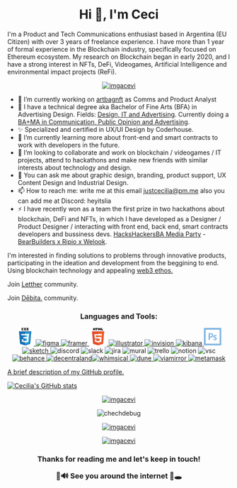 
<h1 align="center">Hi 👋, I'm Ceci</h1>

I'm a Product and Tech Communications enthusiast based in Argentina (EU Citizen) with over 3 years of freelance experience. I have more than 1 year of formal experience in the Blockchain industry, specifically focused on Ethereum ecosystem. 
My research on Blockchain began in early 2020, and I have a strong interest in NFTs, DeFi, Videogames, Artificial Intelligence and environmental impact projects (ReFi).

<p align="center"> <a href="https://twitter.com/imgacevi" target="blank"><img src="https://media.tenor.com/4ryx66tWEhcAAAAd/pixel-study.gif" alt="imgacevi" /></a> </p>


- 🔭 I’m currently working on [artbagnft](https://artbag.io/en) as Comms and Product Analyst
- 🔭 I have a technical degree aka Bachelor of Fine Arts (BFA) in Advertising Design. Fields: [Design, IT and Advertising](https://drive.google.com/drive/folders/1Ed_pwjvrikjTlwdOh0LqkrYuWULnnvNZ?usp=sharing). Currently doing a [BA+MA in Communication, Public Opinion and Advertising](https://www.uba.ar/internacionales/contenido.php?id=549&lang=en). 
- ✨ Specialized and certified in UX/UI Design by Coderhouse.
- 🌱 I’m currently learning more about front-end and smart contracts to work with developers in the future.
- 👯 I’m looking to collaborate and work on blockchain / videogames / IT projects, attend to hackathons and make new friends with similar interests about technology and design.
- 💬 You can ask me about graphic design, branding, product support, UX Content Design and Industrial Design.
- 📫 How to reach me: write me at this email [justcecilia@pm.me](mailto:justcecilia@pm.me) also you can add me at Discord: heyitslia
- ⚡ I have recently won as a team the first prize in two hackathons about blockchain, DeFi and NFTs, in which I have developed as a Designer / Product Designer / interacting with front end, back end, smart contracts developers and bussiness devs.
[HacksHackersBA Media Party](https://twitter.com/HacksHackersBA) - [BearBuilders x Ripio x Welook](https://twitter.com/Bear_Builders).

I'm interested in finding solutions to problems through innovative products, participating in the ideation and development from the beggining to end. Using blockchain technology and appealing [web3 ethos.](https://web3.foundation/about/#:~:text=Web3%20Foundation%20believes%20in%20an,information%20and%20value%20are%20decentralized)

Join [Letther](https://twitter.com/lettherxyz) community.

Join [Dēbita.](https://twitter.com/DebitaFinance) community.


<h3 align="center">Languages and Tools:</h3>
<p align="center"> <a href="https://www.w3schools.com/css/" target="_blank" rel="noreferrer"> <img src="https://raw.githubusercontent.com/devicons/devicon/master/icons/css3/css3-original-wordmark.svg" alt="css3" width="40" height="40"/> </a> <a href="https://www.figma.com/" target="_blank" rel="noreferrer"> <img src="https://www.vectorlogo.zone/logos/figma/figma-icon.svg" alt="figma" width="40" height="40"/> </a> <a href="https://www.framer.com/" target="_blank" rel="noreferrer"> <img src="https://www.vectorlogo.zone/logos/framer/framer-icon.svg" alt="framer" width="40" height="40"/> </a> <a href="https://www.w3.org/html/" target="_blank" rel="noreferrer"> <img src="https://raw.githubusercontent.com/devicons/devicon/master/icons/html5/html5-original-wordmark.svg" alt="html5" width="40" height="40"/> </a> <a href="https://www.adobe.com/in/products/illustrator.html" target="_blank" rel="noreferrer"> <img src="https://www.vectorlogo.zone/logos/adobe_illustrator/adobe_illustrator-icon.svg" alt="illustrator" width="40" height="40"/> </a> <a href="https://www.invisionapp.com/" target="_blank" rel="noreferrer"> <img src="https://www.vectorlogo.zone/logos/invisionapp/invisionapp-icon.svg" alt="invision" width="40" height="40"/> </a> <a href="https://www.elastic.co/kibana" target="_blank" rel="noreferrer"> <img src="https://www.vectorlogo.zone/logos/elasticco_kibana/elasticco_kibana-icon.svg" alt="kibana" width="40" height="40"/> </a> <a href="https://www.photoshop.com/en" target="_blank" rel="noreferrer"> <img src="https://raw.githubusercontent.com/devicons/devicon/master/icons/photoshop/photoshop-line.svg" alt="photoshop" width="40" height="40"/> </a> <a href="https://www.sketch.com/" target="_blank" rel="noreferrer"> <img src="https://www.vectorlogo.zone/logos/sketchapp/sketchapp-icon.svg" alt="sketch" width="40" height="40"/> </a> <img src="https://www.svgrepo.com/show/353655/discord-icon.svg" alt="discord" width="40" height="40"/>  <img src="https://upload.wikimedia.org/wikipedia/commons/thumb/d/d5/Slack_icon_2019.svg/2048px-Slack_icon_2019.svg.png" alt="slack" width="40" height="40"/>  <img src="https://cdn.icon-icons.com/icons2/2699/PNG/512/atlassian_jira_logo_icon_170511.png" alt="jira" width="40" height="40"/>   <img src="https://assets.website-files.com/5ddd9c3f2186308353fe682d/6089ae0efc1899d75f3deccf_mural-glyph.png" alt="mural" width="40" height="40"/>  <img src="https://cdn-icons-png.flaticon.com/512/6124/6124991.png" alt="trello" width="40" height="40"/>   <img src="https://upload.wikimedia.org/wikipedia/commons/thumb/e/e9/Notion-logo.svg/1024px-Notion-logo.svg.png" alt="notion" width="40" height="40"/>  <img src="https://upload.wikimedia.org/wikipedia/commons/thumb/9/9a/Visual_Studio_Code_1.35_icon.svg/2048px-Visual_Studio_Code_1.35_icon.svg.png" alt="vsc" width="40" height="40"/> <a href="https://www.behance.net/ceciliavit/moodboards" target="blank"><img src="https://cdn-icons-png.flaticon.com/512/48/48975.png" alt="behance" width="40" height="40"/> <a href="https://forum.decentraland.org/u/imgacevi/summary" target="blank"><image src="https://logos-download.com/wp-content/uploads/2019/12/Decentraland_MANA_Logo_new-700x700.png" alt="decentraland" width="40" height="40"/><image src="https://luna1.co/7c9d33.png" alt="whimsical" width="40" height="40"/> 
<a href="https://dune.com/browse/dashboards" target="blank"><image src="https://pbs.twimg.com/profile_images/1127499943114096645/RMWlZ_aT_400x400.png" alt="dune" width="40" height="40"/> <a href="https://mirror.xyz/chechu.eth/collection" target="blank"><image src="https://pbs.twimg.com/profile_images/1483877855586963459/VVWXmSVk_400x400.jpg" alt="viamirror" width="40" height="40"/>  <image src="https://upload.wikimedia.org/wikipedia/commons/thumb/3/36/MetaMask_Fox.svg/1200px-MetaMask_Fox.svg.png" alt="metamask" width="40" height="40"/> 


A brief description of my GitHub profile.

[![Cecilia's GitHub stats](https://github-readme-stats.vercel.app/api?username=chechdebug&show_icons=true&theme=dracula)](https://github.com/anuraghazra/github-readme-stats)


<p align="center"> <a href="https://twitter.com/imgacevi" target="blank"><img src="https://img.shields.io/twitter/follow/imgacevi?logo=twitter&style=for-the-badge" alt="imgacevi" /></a> </p>

<p align="center"> <img src="https://komarev.com/ghpvc/?username=chechdebug&label=Profile%20views&color=0e75b6&style=flat" alt="chechdebug" /> </p>

<p align="center"> <a href="https://twitter.com/imgacevi" target="blank"><img src=https://media.tenor.com/5ywEAT4JfHUAAAAi/capoo-blue.gif" alt="imgacevi" width="100" height="80" /></a> </p> <p align="center">  <a href="https://twitter.com/imgacevi" target="blank"><img src=https://media.tenor.com/MM7S5R6B_dIAAAAi/bugcat-bugcatsticker.gif" alt="imgacevi"  width="100" height="80" /></a> </p>

<h3 align="center"> Thanks for reading me and let's keep in touch! 

🦇🔊 See you around the internet 🐇🕳️  </h3>


